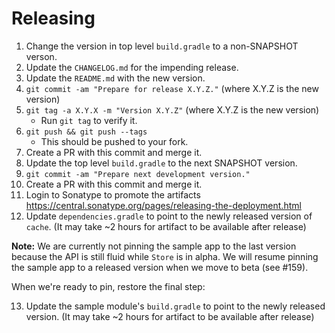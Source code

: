 Releasing
========

 1. Change the version in top level `build.gradle` to a non-SNAPSHOT verson.
 2. Update the `CHANGELOG.md` for the impending release.
 3. Update the `README.md` with the new version.
 4. `git commit -am "Prepare for release X.Y.Z."` (where X.Y.Z is the new version)
 5. `git tag -a X.Y.X -m "Version X.Y.Z"` (where X.Y.Z is the new version)
    * Run `git tag` to verify it.
 6. `git push && git push --tags` 
    * This should be pushed to your fork.
 7. Create a PR with this commit and merge it.
 8. Update the top level `build.gradle` to the next SNAPSHOT version.
 9. `git commit -am "Prepare next development version."`
 10. Create a PR with this commit and merge it.
 11. Login to Sonatype to promote the artifacts https://central.sonatype.org/pages/releasing-the-deployment.html
 12. Update `dependencies.gradle` to point to the newly released version of `cache`. (It may take ~2 hours for artifact to be available after release)


**Note:** We are currently not pinning the sample app to the last version because the API is still fluid while `Store` is in alpha. We will resume pinning the sample app to a released version when we move to beta (see #159).

When we're ready to pin, restore the final step:

13. Update the sample module's `build.gradle` to point to the newly released version. (It may take ~2 hours for artifact to be available after release)
 